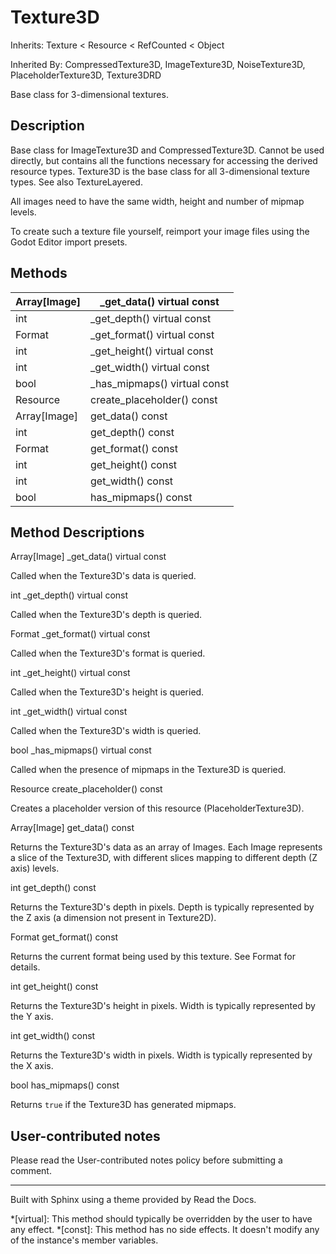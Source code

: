 # Texture3D

Inherits: Texture < Resource < RefCounted < Object

Inherited By: CompressedTexture3D, ImageTexture3D, NoiseTexture3D,
PlaceholderTexture3D, Texture3DRD

Base class for 3-dimensional textures.

## Description

Base class for ImageTexture3D and CompressedTexture3D. Cannot be used
directly, but contains all the functions necessary for accessing the derived
resource types. Texture3D is the base class for all 3-dimensional texture
types. See also TextureLayered.

All images need to have the same width, height and number of mipmap levels.

To create such a texture file yourself, reimport your image files using the
Godot Editor import presets.

## Methods

Array[Image] | _get_data() virtual const  
---|---  
int | _get_depth() virtual const  
Format | _get_format() virtual const  
int | _get_height() virtual const  
int | _get_width() virtual const  
bool | _has_mipmaps() virtual const  
Resource | create_placeholder() const  
Array[Image] | get_data() const  
int | get_depth() const  
Format | get_format() const  
int | get_height() const  
int | get_width() const  
bool | has_mipmaps() const  
  
## Method Descriptions

Array[Image] _get_data() virtual const

Called when the Texture3D's data is queried.

int _get_depth() virtual const

Called when the Texture3D's depth is queried.

Format _get_format() virtual const

Called when the Texture3D's format is queried.

int _get_height() virtual const

Called when the Texture3D's height is queried.

int _get_width() virtual const

Called when the Texture3D's width is queried.

bool _has_mipmaps() virtual const

Called when the presence of mipmaps in the Texture3D is queried.

Resource create_placeholder() const

Creates a placeholder version of this resource (PlaceholderTexture3D).

Array[Image] get_data() const

Returns the Texture3D's data as an array of Images. Each Image represents a
slice of the Texture3D, with different slices mapping to different depth (Z
axis) levels.

int get_depth() const

Returns the Texture3D's depth in pixels. Depth is typically represented by the
Z axis (a dimension not present in Texture2D).

Format get_format() const

Returns the current format being used by this texture. See Format for details.

int get_height() const

Returns the Texture3D's height in pixels. Width is typically represented by
the Y axis.

int get_width() const

Returns the Texture3D's width in pixels. Width is typically represented by the
X axis.

bool has_mipmaps() const

Returns `true` if the Texture3D has generated mipmaps.

## User-contributed notes

Please read the User-contributed notes policy before submitting a comment.

* * *

Built with Sphinx using a theme provided by Read the Docs.

  *[virtual]: This method should typically be overridden by the user to have any effect.
  *[const]: This method has no side effects. It doesn't modify any of the instance's member variables.

